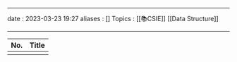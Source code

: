 ___
date : 2023-03-23 19:27
aliases : []
Topics : [[📚CSIE]] [[Data Structure]]
___

| No. | Title |
| --- | ----- |
|     |       |
